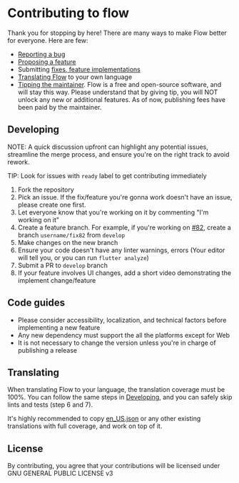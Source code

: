# Contributing to flow

Thank you for stopping by here! There are many ways to make Flow better for
everyone. Here are few:

* [Reporting a bug](https://github.com/flow-mn/flow/issues/new/choose)
* [Proposing a feature](https://github.com/flow-mn/flow/issues/new?assignees=&labels=&projects=&template=feature_request.yaml&title=%5BFEAT%5D+)
* Submitting [fixes, feature implementations](#developing)
* [Translating Flow](#translating) to your own language
* [Tipping the maintainer](https://ko-fi.com/sadespresso). Flow is a
free and open-source software, and will stay this way. Please understand
that by giving tip, you will NOT unlock any new or additional features.
As of now, publishing fees have been paid by the maintainer.

## Developing

NOTE: A quick discussion upfront can highlight any potential issues, streamline
the merge process, and ensure you're on the right track to avoid rework.

TIP: Look for issues with `ready` label to get contributing immediately

1. Fork the repository
2. Pick an issue. If the fix/feature you're gonna work doesn't have an issue,
please create one first.
3. Let everyone know that you're working on it by commenting "I'm working on it"
4. Create a feature branch. For example, if you're working on [#82](https://github.com/flow-mn/flow/issues/82),
create a branch `username/fix82` from `develop`
5. Make changes on the new branch
6. Ensure your code doesn't have any linter warnings, errors
(Your editor will tell you, or you can run `flutter analyze`)
7. Submit a PR to `develop` branch
8. If your feature involves UI changes, add a short video demonstrating the
implement change/feature

## Code guides

* Please consider accessibility, localization, and technical factors before
implementing a new feature
* Any new dependency must support the all the platforms except for Web
* It is not necessary to change the version unless you're in charge of
publishing a release

## Translating

When translating Flow to your language, the translation coverage must be 100%.
You can follow the same steps in [Developing](#developing), and you can safely
skip lints and tests (step 6 and 7).

It's highly recommended to copy [en_US.json](./assets/l10n/en_US.json) or
any other existing translations with full coverage, and work on top of it.

## License

By contributing, you agree that your contributions will be licensed under
GNU GENERAL PUBLIC LICENSE v3
